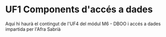 # UF1 Components d'accés a dades

Aquí hi haurà el contingut de l'UF4 del módul M6 - DBOO i accés a dades impartida per l'Afra Sabrià
